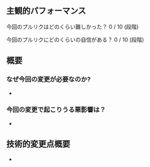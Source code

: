 ## 主観的パフォーマンス

今回のプルリクはどのくらい難しかった？
0 / 10 (段階)

今回のプルリクにどのくらいの自信がある？
0 / 10 (段階)

## 概要

### なぜ今回の変更が必要なのか?
- 

### 今回の変更で起こりうる悪影響は？
- 

## 技術的変更点概要
- 
